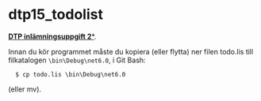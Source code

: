 # dtp15_todolist

[**DTP inlämningsuppgift 2***](http://moodle.molk.se/mod/assign/view.php?id=3775). 

Innan du kör programmet måste du kopiera (eller flytta) ner filen todo.lis till
filkatalogen `\bin\Debug\net6.0`, i Git Bash:

      $ cp todo.lis \bin\Debug\net6.0

(eller mv).
